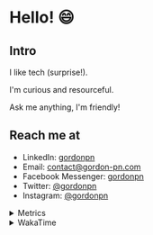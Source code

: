 # Hello! 😄

## Intro

I like tech (surprise!).

I'm curious and resourceful.

Ask me anything, I'm friendly!

## Reach me at

- LinkedIn: [gordonpn](https://www.linkedin.com/in/gordonpn/)
- Email: [contact@gordon-pn.com](mailto:contact@gordon-pn.com)
- Facebook Messenger: [gordonpn](https://www.messenger.com/t/Gordonpn)
- Twitter: [@gordonpn](https://twitter.com/Gordonpn)
- Instagram: [@gordonpn](https://www.instagram.com/gordonpn/)

<details>
  <summary>Metrics</summary>

  <img align="center" src="https://github.com/gordonpn/gordonpn/blob/master/github-metrics.svg" alt="GitHub Metrics">

</details>

<details>
  <summary>WakaTime</summary>

  <!--START_SECTION:waka-->
**I'm an Early 🐤** 

```text
🌞 Morning    179 commits    █████░░░░░░░░░░░░░░░░░░░░   21.62% 
🌆 Daytime    316 commits    █████████░░░░░░░░░░░░░░░░   38.16% 
🌃 Evening    295 commits    █████████░░░░░░░░░░░░░░░░   35.63% 
🌙 Night      38 commits     █░░░░░░░░░░░░░░░░░░░░░░░░   4.59%

```
📅 **I'm Most Productive on Wednesday** 

```text
Monday       126 commits    ███░░░░░░░░░░░░░░░░░░░░░░   15.22% 
Tuesday      102 commits    ███░░░░░░░░░░░░░░░░░░░░░░   12.32% 
Wednesday    188 commits    █████░░░░░░░░░░░░░░░░░░░░   22.71% 
Thursday     109 commits    ███░░░░░░░░░░░░░░░░░░░░░░   13.16% 
Friday       118 commits    ███░░░░░░░░░░░░░░░░░░░░░░   14.25% 
Saturday     62 commits     █░░░░░░░░░░░░░░░░░░░░░░░░   7.49% 
Sunday       123 commits    ███░░░░░░░░░░░░░░░░░░░░░░   14.86%

```


📊 **This Week I Spent My Time On** 

```text
💬 Programming Languages: 
Java                     5 hrs 56 mins       ███████████████░░░░░░░░░░   60.76% 
Bash                     42 mins             █░░░░░░░░░░░░░░░░░░░░░░░░   7.22% 
Gradle                   39 mins             █░░░░░░░░░░░░░░░░░░░░░░░░   6.77% 
Groovy                   30 mins             █░░░░░░░░░░░░░░░░░░░░░░░░   5.12% 
YAML                     29 mins             █░░░░░░░░░░░░░░░░░░░░░░░░   5.0%

🔥 Editors: 
IntelliJ                 8 hrs 40 mins       ██████████████████████░░░   88.62% 
VS Code                  1 hr 6 mins         ██░░░░░░░░░░░░░░░░░░░░░░░   11.38%

```


 Last Updated on 09/01/2023 16:34:21 UTC
<!--END_SECTION:waka-->
</details>
